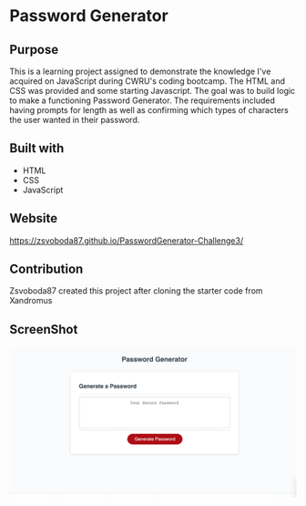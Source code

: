# Password Generator

## Purpose
This is a learning project assigned to demonstrate the knowledge I've acquired on JavaScript during CWRU's coding bootcamp.  The HTML and CSS was provided and some starting Javascript.  The goal was to build logic to make a functioning Password Generator.  The requirements included having prompts for length as well as confirming which types of characters the user wanted in their password.

## Built with
* HTML
* CSS
* JavaScript


## Website
https://zsvoboda87.github.io/PasswordGenerator-Challenge3/

## Contribution
Zsvoboda87 created this project after cloning the starter code from 
Xandromus


## ScreenShot
![Screenshot](/Develop/Screenshot-challenge3.png)